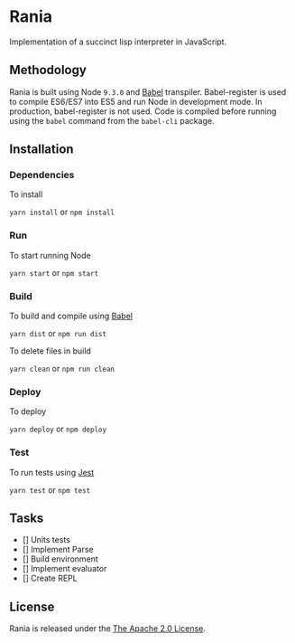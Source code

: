 # Rania

Implementation of a succinct lisp interpreter in JavaScript.

## Methodology

Rania is built using Node `9.3.0` and [Babel](https://babel.io) transpiler. Babel-register is used to compile ES6/ES7 into ES5 and run Node in development mode. 
In production, babel-register is not used. Code is compiled before running using the `babel` command from the `babel-cli` package.

## Installation

### Dependencies

To install

`yarn install` or `npm install`

### Run

To start running Node

`yarn start` or `npm start`

### Build

To build and compile using [Babel](https://babel.io)

`yarn dist` or `npm run dist`

To delete files in build

`yarn clean` or `npm run clean`

### Deploy

To deploy

`yarn deploy` or `npm deploy`

### Test

To run tests using [Jest](https://facebook.github.io/jest/)

`yarn test` or `npm test`

## Tasks

- [] Units tests
- [] Implement Parse
- [] Build environment
- [] Implement evaluator
- [] Create REPL 

## License 
Rania is released under the <a href="https://opensource.org/licenses/Apache-2.0">The Apache 2.0 License<a/>.


